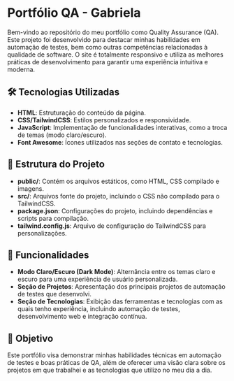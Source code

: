 # Portfólio QA - Gabriela

Bem-vindo ao repositório do meu portfólio como Quality Assurance (QA). Este projeto foi desenvolvido para destacar minhas habilidades em automação de testes, bem como outras competências relacionadas à qualidade de software. O site é totalmente responsivo e utiliza as melhores práticas de desenvolvimento para garantir uma experiência intuitiva e moderna.

## 🛠️ Tecnologias Utilizadas

- **HTML**: Estruturação do conteúdo da página.
- **CSS/TailwindCSS**: Estilos personalizados e responsividade.
- **JavaScript**: Implementação de funcionalidades interativas, como a troca de temas (modo claro/escuro).
- **Font Awesome**: Ícones utilizados nas seções de contato e tecnologias.

## 📁 Estrutura do Projeto

- **public/**: Contém os arquivos estáticos, como HTML, CSS compilado e imagens.
- **src/**: Arquivos fonte do projeto, incluindo o CSS não compilado para o TailwindCSS.
- **package.json**: Configurações do projeto, incluindo dependências e scripts para compilação.
- **tailwind.config.js**: Arquivo de configuração do TailwindCSS para personalizações.

## 🚀 Funcionalidades

- **Modo Claro/Escuro (Dark Mode)**: Alternância entre os temas claro e escuro para uma experiência de usuário personalizada.
- **Seção de Projetos**: Apresentação dos principais projetos de automação de testes que desenvolvi.
- **Seção de Tecnologias**: Exibição das ferramentas e tecnologias com as quais tenho experiência, incluindo automação de testes, desenvolvimento web e integração contínua.

## 🎯 Objetivo

Este portfólio visa demonstrar minhas habilidades técnicas em automação de testes e boas práticas de QA, além de oferecer uma visão clara sobre os projetos em que trabalhei e as tecnologias que utilizo no meu dia a dia.
